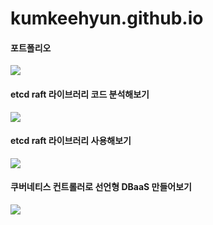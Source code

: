 # kumkeehyun.github.io

#### 포트폴리오

<img src="https://hits.seeyoufarm.com/api/count/graph/dailyhits.svg?url=https://kumkeehyun.github.io/portfolio">

#### etcd raft 라이브러리 코드 분석해보기

<img src="https://hits.seeyoufarm.com/api/count/graph/dailyhits.svg?url=https://kumkeehyun.github.io/posts/etcd-raft-insides">

#### etcd raft 라이브러리 사용해보기

<img src="https://hits.seeyoufarm.com/api/count/graph/dailyhits.svg?url=https://kumkeehyun.github.io/posts/using-etcd-raft">

#### 쿠버네티스 컨트롤러로 선언형 DBaaS 만들어보기

<img src="https://hits.seeyoufarm.com/api/count/graph/dailyhits.svg?url=https://kumkeehyun.github.io/posts/kubernetes-custom-controller">